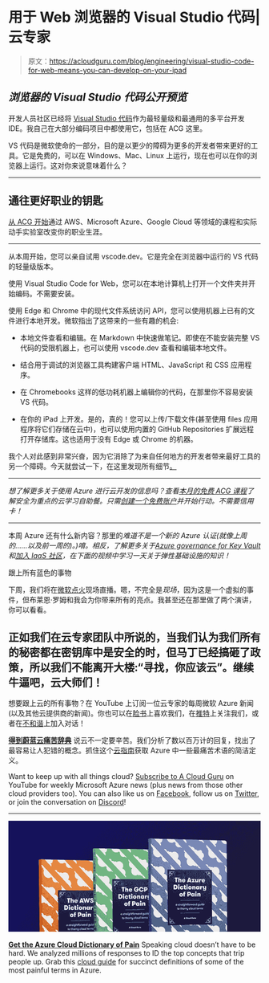 # 用于 Web 浏览器的 Visual Studio 代码|云专家

> 原文：<https://acloudguru.com/blog/engineering/visual-studio-code-for-web-means-you-can-develop-on-your-ipad>

## *浏览器的 Visual Studio 代码公开预览*

开发人员社区已经将 [Visual Studio 代码](https://acloudguru.com/hands-on-labs/getting-started-with-git-and-azure-devops-using-visual-studio-code)作为最轻量级和最通用的多平台开发 IDE。我自己在大部分编码项目中都使用它，包括在 ACG 这里。

VS 代码是微软使命的一部分，目的是以更少的障碍为更多的开发者带来更好的工具。它是免费的，可以在 Windows、Mac、Linux 上运行，现在也可以在你的浏览器上运行。这对你来说意味着什么？

* * *

## 通往更好职业的钥匙

[从 ACG 开始](https://acloudguru.com/pricing)通过 AWS、Microsoft Azure、Google Cloud 等领域的课程和实际动手实验室改变你的职业生涯。

* * *

从本周开始，您可以亲自试用 vscode.dev。它是完全在浏览器中运行的 VS 代码的轻量级版本。

使用 Visual Studio Code for Web，您可以在本地计算机上打开一个文件夹并开始编码。不需要安装。

使用 Edge 和 Chrome 中的现代文件系统访问 API，您可以使用机器上已有的文件进行本地开发。微软指出了这带来的一些有趣的机会:

*   本地文件查看和编辑。在 Markdown 中快速做笔记。即使在不能安装完整 VS 代码的受限机器上，也可以使用 vscode.dev 查看和编辑本地文件。

*   结合用于调试的浏览器工具构建客户端 HTML、JavaScript 和 CSS 应用程序。

*   在 Chromebooks 这样的低功耗机器上编辑你的代码，在那里你不容易安装 VS 代码。

*   在你的 iPad 上开发。是的，真的！您可以上传/下载文件(甚至使用 files 应用程序将它们存储在云中)，也可以使用内置的 GitHub Repositories 扩展远程打开存储库。这也适用于没有 Edge 或 Chrome 的机器。

我个人对此感到非常兴奋，因为它消除了为来自任何地方的开发者带来最好工具的另一个障碍。今天就尝试一下，在这里发现所有细节[。](https://code.visualstudio.com/blogs/2021/10/20/vscode-dev)

* * *

*想了解更多关于使用 Azure 进行云开发的信息吗？查看[本月的免费 ACG 课程](https://acloudguru.com/blog/news/whats-free-at-acg)了解安全为重点的云学习自助餐。只需[创建一个免费账户](https://acloudguru.com/pricing)并开始行动。不需要信用卡！*

* * *

本周 Azure 还有什么新内容？那里的*难道不是一个新的 Azure 认证(就像上周的……以及前一周的)。)唷。相反，了解更多关于[Azure governance for Key Vault](https://azure.microsoft.com/en-au/updates/gaazurepolicyforkeyvault/)和[加入 IaaS 社区](https://azure.microsoft.com/en-au/blog/join-us-on-azure-iaas-day-learn-to-increase-agility-and-resiliency-of-your-infrastructure/)，在下面的视频中学习一天关于弹性基础设施的知识！*

跟上所有蓝色的事物

下周，我们将在[微软点火](https://myignite.microsoft.com/home)现场直播。嗯，不完全是*现场*，因为这是一个虚拟的事件，但布莱恩·罗姆和我会为你带来所有的亮点。我甚至还在那里做了两个演讲，你可以看看。

## 正如我们在云专家团队中所说的，当我们认为我们所有的秘密都在密钥库中是安全的时，但马丁已经搞砸了政策，所以我们不能离开大楼:“寻找，你应该云”。继续牛逼吧，云大师们！

想要跟上云的所有事物？在 YouTube 上订阅一位云专家的每周微软 Azure 新闻(以及其他云提供商的新闻)。你也可以在[脸书](https://www.facebook.com/acloudguru)上喜欢我们，在[推特](https://twitter.com/acloudguru)上关注我们，或者在[不和谐](http://discord.gg/acloudguru)上加入对话！

[**得到蔚蓝云痛苦辞典**](https://get.acloudguru.com/cloud-dictionary-of-pain)
说云不一定要辛苦。我们分析了数以百万计的回复，找出了最容易让人犯错的概念。抓住这个[云指南](https://get.acloudguru.com/cloud-dictionary-of-pain)获取 Azure 中一些最痛苦术语的简洁定义。

Want to keep up with all things cloud? [Subscribe to A Cloud Guru](https://www.youtube.com/c/AcloudGuru/?sub_confirmation=1) on YouTube for weekly Microsoft Azure news (plus news from those other cloud providers too). You can also like us on [Facebook](https://www.facebook.com/acloudguru), follow us on [Twitter](https://twitter.com/acloudguru), or join the conversation on [Discord](http://discord.gg/acloudguru)!

* * *

[![Complete guide to the Cloud and Dictionary ](img/93ebf63b88ab7fbd48705a01952ba688.png)](https://get.acloudguru.com/cloud-dictionary-of-pain)

[**Get the Azure Cloud Dictionary of Pain**](https://get.acloudguru.com/cloud-dictionary-of-pain)
Speaking cloud doesn’t have to be hard. We analyzed millions of responses to ID the top concepts that trip people up. Grab this [cloud guide](https://get.acloudguru.com/cloud-dictionary-of-pain) for succinct definitions of some of the most painful terms in Azure.